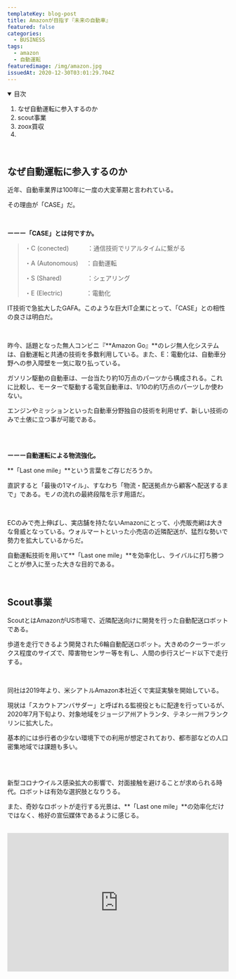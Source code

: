 ```yaml
---
templateKey: blog-post
title: Amazonが目指す『未来の自動車』
featured: false
categories:
  - BUSINESS
tags:
  - amazon
  - 自動運転
featuredimage: /img/amazon.jpg
issuedAt: 2020-12-30T03:01:29.704Z
---
```

<details open><summary>目次</summary>

1. なぜ自動運転に参入するのか
2. scout事業
3. zoox買収
4.

</details>

<br>

<div id="1">

## なぜ自動運転に参入するのか

近年、自動車業界は100年に一度の大変革期と言われている。

その理由が「CASE」だ。

<br>



**ーーー「CASE」とは何ですか。**

> ・C (conected)　　　：通信技術でリアルタイムに繋がる
>
> ・A (Autonomous) 　：自動運転
>
> ・S (Shared)  　 　 　   ：シェアリング
>
> ・E (Electric) 　 　 　：電動化



IT技術で急拡大したGAFA。このような巨大IT企業にとって、「CASE」との相性の良さは明白だ。

<br>

昨今、話題となった無人コンビニ『**Amazon Go』**のレジ無人化システムは、自動運転と共通の技術を多数利用している。また、E：電動化は、自動車分野への参入障壁を一気に取り払っている。

ガソリン駆動の自動車は、一台当たり約10万点のパーツから構成される。これに比較し、モーターで駆動する電気自動車は、1/10の約1万点のパーツしか使わない。

エンジンやミッションといった自動車分野独自の技術を利用せず、新しい技術のみで土俵に立つ事が可能である。

<br>

<br>

**ーーー自動運転による物流強化。**

**「Last one mile」**という言葉をご存じだろうか。

直訳すると「最後の1マイル」、すなわち「物流・配送拠点から顧客へ配送するまで」である。モノの流れの最終段階を示す用語だ。

<br>

ECのみで売上伸ばし、実店舗を持たないAmazonにとって、小売販売網は大きな脅威となっている。ウォルマートといった小売店の近隣配送が、猛烈な勢いで勢力を拡大しているからだ。

自動運転技術を用いて**「Last one mile」**を効率化し、ライバルに打ち勝つことが参入に至った大きな目的である。

<br>

</div>



<div id="2">

## Scout事業

ScoutとはAmazonがUS市場で、近隣配送向けに開発を行った自動配送ロボットである。

歩道を走行できるよう開発された6輪自動配送ロボット。大きめのクーラーボックス程度のサイズで、障害物センサー等を有し、人間の歩行スピード以下で走行する。

<br>

同社は2019年より、米シアトルAmazon本社近くで実証実験を開始している。

現状は「スカウトアンバサダー」と呼ばれる監視役ともに配達を行っているが、2020年7月下旬より、対象地域をジョージア州アトランタ、テネシー州フランクリンに拡大した。

基本的には歩行者の少ない環境下での利用が想定されており、都市部などの人口密集地域では課題も多い。

<br>

<br>

新型コロナウイルス感染拡大の影響で、対面接触を避けることが求められる時代。ロボットは有効な選択肢となりうる。

また、奇妙なロボットが走行する光景は、**「Last one mile」**の効率化だけではなく、格好の宣伝媒体であるように感じる。

<br>



<iframe width="100%" height="315" src="https://www.youtube.com/embed/6rCki2hXUg4" frameborder="0" allow="accelerometer; autoplay; clipboard-write; encrypted-media; gyroscope; picture-in-picture" allowfullscreen></iframe>

</div>